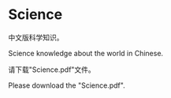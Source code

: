# Science

中文版科学知识。

Science knowledge about the world in Chinese.

请下载"Science.pdf"文件。

Please download the "Science.pdf".


